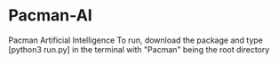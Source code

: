 # Pacman-AI
Pacman Artificial Intelligence
To run, download the package and type [python3 run.py] in the terminal with "Pacman" being the root directory
